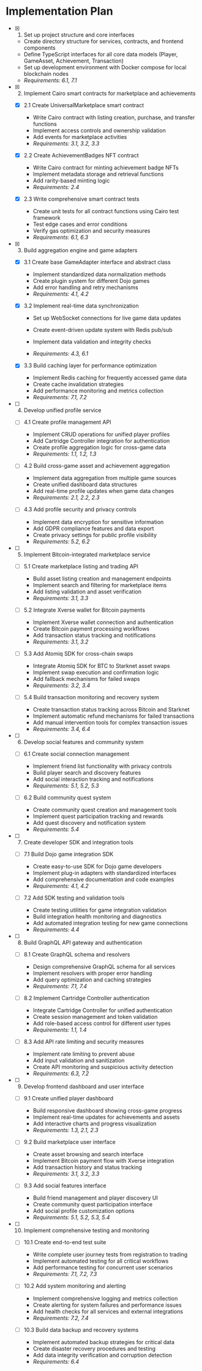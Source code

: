 # Implementation Plan

- [x] 1. Set up project structure and core interfaces





  - Create directory structure for services, contracts, and frontend components
  - Define TypeScript interfaces for all core data models (Player, GameAsset, Achievement, Transaction)
  - Set up development environment with Docker compose for local blockchain nodes
  - _Requirements: 6.1, 7.1_

- [x] 2. Implement Cairo smart contracts for marketplace and achievements




  - [x] 2.1 Create UniversalMarketplace smart contract


    - Write Cairo contract with listing creation, purchase, and transfer functions
    - Implement access controls and ownership validation
    - Add events for marketplace activities
    - _Requirements: 3.1, 3.2, 3.3_


  - [x] 2.2 Create AchievementBadges NFT contract

    - Write Cairo contract for minting achievement badge NFTs
    - Implement metadata storage and retrieval functions
    - Add rarity-based minting logic
    - _Requirements: 2.4_

  - [x] 2.3 Write comprehensive smart contract tests


    - Create unit tests for all contract functions using Cairo test framework
    - Test edge cases and error conditions
    - Verify gas optimization and security measures
    - _Requirements: 6.1, 6.3_

- [x] 3. Build aggregation engine and game adapters





  - [x] 3.1 Create base GameAdapter interface and abstract class


    - Implement standardized data normalization methods
    - Create plugin system for different Dojo games
    - Add error handling and retry mechanisms
    - _Requirements: 4.1, 4.2_



  - [x] 3.2 Implement real-time data synchronization

















    - Set up WebSocket connections for live game data updates
    - Create event-driven update system with Redis pub/sub
    - Implement data validation and integrity checks


    - _Requirements: 4.3, 6.1_

  - [x] 3.3 Build caching layer for performance optimization




    - Implement Redis caching for frequently accessed game data
    - Create cache invalidation strategies
    - Add performance monitoring and metrics collection
    - _Requirements: 7.1, 7.2_

- [ ] 4. Develop unified profile service
  - [ ] 4.1 Create profile management API
    - Implement CRUD operations for unified player profiles
    - Add Cartridge Controller integration for authentication
    - Create profile aggregation logic for cross-game data
    - _Requirements: 1.1, 1.2, 1.3_

  - [ ] 4.2 Build cross-game asset and achievement aggregation
    - Implement data aggregation from multiple game sources
    - Create unified dashboard data structures
    - Add real-time profile updates when game data changes
    - _Requirements: 2.1, 2.2, 2.3_

  - [ ] 4.3 Add profile security and privacy controls
    - Implement data encryption for sensitive information
    - Add GDPR compliance features and data export
    - Create privacy settings for public profile visibility
    - _Requirements: 5.2, 6.2_

- [ ] 5. Implement Bitcoin-integrated marketplace service
  - [ ] 5.1 Create marketplace listing and trading API
    - Build asset listing creation and management endpoints
    - Implement search and filtering for marketplace items
    - Add listing validation and asset verification
    - _Requirements: 3.1, 3.3_

  - [ ] 5.2 Integrate Xverse wallet for Bitcoin payments
    - Implement Xverse wallet connection and authentication
    - Create Bitcoin payment processing workflows
    - Add transaction status tracking and notifications
    - _Requirements: 3.1, 3.2_

  - [ ] 5.3 Add Atomiq SDK for cross-chain swaps
    - Integrate Atomiq SDK for BTC to Starknet asset swaps
    - Implement swap execution and confirmation logic
    - Add fallback mechanisms for failed swaps
    - _Requirements: 3.2, 3.4_

  - [ ] 5.4 Build transaction monitoring and recovery system
    - Create transaction status tracking across Bitcoin and Starknet
    - Implement automatic refund mechanisms for failed transactions
    - Add manual intervention tools for complex transaction issues
    - _Requirements: 3.4, 6.4_

- [ ] 6. Develop social features and community system
  - [ ] 6.1 Create social connection management
    - Implement friend list functionality with privacy controls
    - Build player search and discovery features
    - Add social interaction tracking and notifications
    - _Requirements: 5.1, 5.2, 5.3_

  - [ ] 6.2 Build community quest system
    - Create community quest creation and management tools
    - Implement quest participation tracking and rewards
    - Add quest discovery and notification system
    - _Requirements: 5.4_

- [ ] 7. Create developer SDK and integration tools
  - [ ] 7.1 Build Dojo game integration SDK
    - Create easy-to-use SDK for Dojo game developers
    - Implement plug-in adapters with standardized interfaces
    - Add comprehensive documentation and code examples
    - _Requirements: 4.1, 4.2_

  - [ ] 7.2 Add SDK testing and validation tools
    - Create testing utilities for game integration validation
    - Build integration health monitoring and diagnostics
    - Add automated integration testing for new game connections
    - _Requirements: 4.4_

- [ ] 8. Build GraphQL API gateway and authentication
  - [ ] 8.1 Create GraphQL schema and resolvers
    - Design comprehensive GraphQL schema for all services
    - Implement resolvers with proper error handling
    - Add query optimization and caching strategies
    - _Requirements: 7.1, 7.4_

  - [ ] 8.2 Implement Cartridge Controller authentication
    - Integrate Cartridge Controller for unified authentication
    - Create session management and token validation
    - Add role-based access control for different user types
    - _Requirements: 1.1, 1.4_

  - [ ] 8.3 Add API rate limiting and security measures
    - Implement rate limiting to prevent abuse
    - Add input validation and sanitization
    - Create API monitoring and suspicious activity detection
    - _Requirements: 6.3, 7.2_

- [ ] 9. Develop frontend dashboard and user interface
  - [ ] 9.1 Create unified player dashboard
    - Build responsive dashboard showing cross-game progress
    - Implement real-time updates for achievements and assets
    - Add interactive charts and progress visualization
    - _Requirements: 1.3, 2.1, 2.3_

  - [ ] 9.2 Build marketplace user interface
    - Create asset browsing and search interface
    - Implement Bitcoin payment flow with Xverse integration
    - Add transaction history and status tracking
    - _Requirements: 3.1, 3.2, 3.3_

  - [ ] 9.3 Add social features interface
    - Build friend management and player discovery UI
    - Create community quest participation interface
    - Add social profile customization options
    - _Requirements: 5.1, 5.2, 5.3, 5.4_

- [ ] 10. Implement comprehensive testing and monitoring
  - [ ] 10.1 Create end-to-end test suite
    - Write complete user journey tests from registration to trading
    - Implement automated testing for all critical workflows
    - Add performance testing for concurrent user scenarios
    - _Requirements: 7.1, 7.2, 7.3_

  - [ ] 10.2 Add system monitoring and alerting
    - Implement comprehensive logging and metrics collection
    - Create alerting for system failures and performance issues
    - Add health checks for all services and external integrations
    - _Requirements: 7.2, 7.4_

  - [ ] 10.3 Build data backup and recovery systems
    - Implement automated backup strategies for critical data
    - Create disaster recovery procedures and testing
    - Add data integrity verification and corruption detection
    - _Requirements: 6.4_